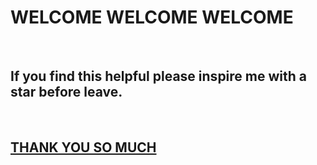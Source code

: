 <h1>WELCOME WELCOME WELCOME</h1></br>
<h2>If you find this helpful please inspire me with a star before leave.</h2></br>
<h2><u>THANK YOU SO MUCH</u></h2>
